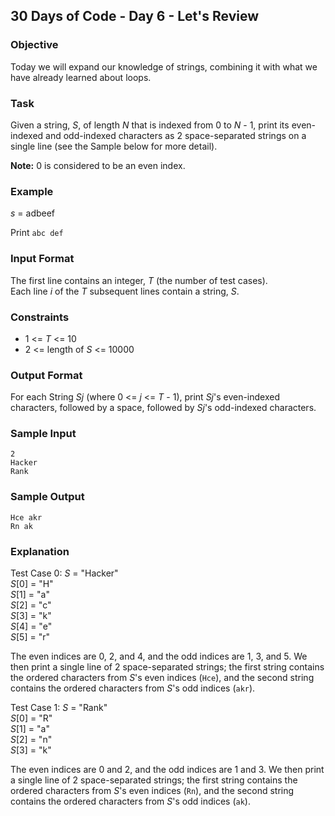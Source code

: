 ## 30 Days of Code - Day 6 - Let's Review

### Objective

Today we will expand our knowledge of strings, combining it with what we have already learned about loops.

### Task

Given a string, <i>S</i>, of length <i>N</i> that is indexed from 0 to <i>N</i> - 1, print its even-indexed and
odd-indexed characters as 2 space-separated strings on a single line (see the Sample below for more detail).

<b>Note:</b> 0 is considered to be an even index.

### Example

<i>s</i> = adbeef

Print ```abc def```

### Input Format

The first line contains an integer, <i>T</i> (the number of test cases).<br>
Each line <i>i</i> of the <i>T</i> subsequent lines contain a string, <i>S</i>.

### Constraints

<ul>
<li>1 <= <i>T</i> <= 10</li>
<li>2 <= length of <i>S</i> <= 10000</li>
</ul>

### Output Format

For each String <i>Sj</i> (where 0 <= <i>j</i> <= <i>T</i> - 1), print <i>Sj</i>'s even-indexed characters, followed by
a space, followed by <i>Sj</i>'s odd-indexed characters.

### Sample Input

```
2
Hacker
Rank
```

### Sample Output

```
Hce akr
Rn ak
```

### Explanation

Test Case 0: <i>S</i> = "Hacker"<br>
<i>S</i>[0] = "H"<br>
<i>S</i>[1] = "a"<br>
<i>S</i>[2] = "c"<br>
<i>S</i>[3] = "k"<br>
<i>S</i>[4] = "e"<br>
<i>S</i>[5] = "r"<br>

The even indices are 0, 2, and 4, and the odd indices are 1, 3, and 5. We then print a single line of 2 space-separated
strings; the first string contains the ordered characters from <i>S</i>'s even indices (```Hce```), and the second
string contains the ordered characters from <i>S</i>'s odd indices (```akr```).

Test Case 1: <i>S</i> = "Rank"<br>
<i>S</i>[0] = "R"<br>
<i>S</i>[1] = "a"<br>
<i>S</i>[2] = "n"<br>
<i>S</i>[3] = "k"<br>

The even indices are 0 and 2, and the odd indices are 1 and 3. We then print a single line of 2 space-separated strings;
the first string contains the ordered characters from <i>S</i>'s even indices (```Rn```), and the second string contains
the ordered characters from <i>S</i>'s odd indices (```ak```).
